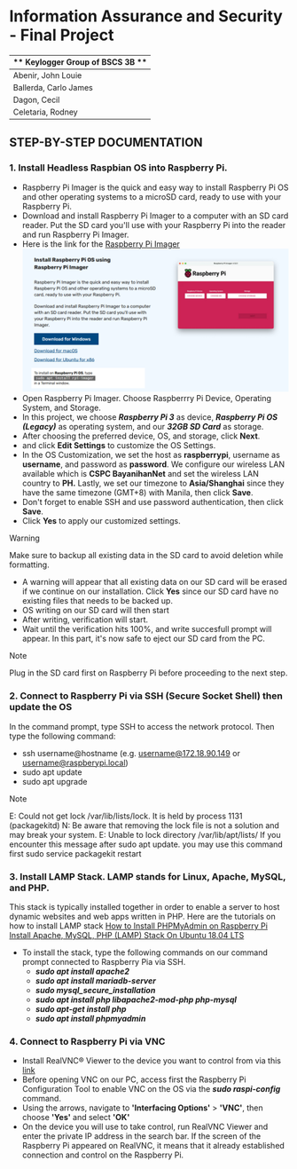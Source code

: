 # Information Assurance and Security - Final Project

| ** Keylogger Group of BSCS 3B ** |
| -------------------------- |
| Abenir, John Louie |
| Ballerda, Carlo James |
| Dagon, Cecil |
| Celetaria, Rodney |

## STEP-BY-STEP DOCUMENTATION

### 1. Install Headless Raspbian OS into Raspberry Pi.
- Raspberry Pi Imager is the quick and easy way to install Raspberry Pi OS and other operating systems to a microSD card, ready to use with your Raspberry Pi.
- Download and install Raspberry Pi Imager to a computer with an SD card reader. Put the SD card you'll use with your Raspberry Pi into the reader and run Raspberry Pi Imager.
- Here is the link for the [Raspberry Pi Imager](https://www.raspberrypi.com/software/)
![Raspberrypi Website Screenshot](assets/1.png)
- Open Raspberry Pi Imager. Choose Raspberrry Pi Device, Operating System, and Storage.
- In this project, we choose **_Raspberry Pi 3_** as device, **_Raspberry Pi OS (Legacy)_** as operating system, and our **_32GB SD Card_** as storage.
- After choosing the preferred device, OS, and storage, click **Next**.
- and click **Edit Settings** to customize the OS Settings.
- In the OS Customization, we set the host as **raspberrypi**, username as **username**, and password as **password**. We configure our wireless LAN available which is **CSPC BayanihanNet** and set the wireless LAN   country to **PH.** Lastly, we set our timezone to **Asia/Shanghai** since they have the same timezone (GMT+8) with Manila, then click **Save**.
- Don't forget to enable SSH and use password authentication, then click **Save**.
- Click **Yes** to apply our customized settings.
> [!WARNING]
> Make sure to backup all existing data in the SD card to avoid deletion while formatting.
- A warning will appear that all existing data on our SD card will be erased if we continue on our installation. Click **Yes** since our SD card have no existing files that needs to be backed up.
- OS writing on our SD card will then start
- After writing, verification will start.
- Wait until the verification hits 100%, and write succesfull prompt will appear. In this part, it's now safe to eject our SD card from the PC.
> [!NOTE]
> Plug in the SD card first on Raspberry Pi before proceeding to the next step.

### 2. Connect to Raspberry Pi via SSH (Secure Socket Shell) then update the OS ###
In the command prompt, type SSH to access the network protocol. Then type the following command:
   - ssh username@hostname (e.g. username@172.18.90.149 or username@raspberypi.local)
   - sudo apt update
   - sudo apt upgrade
> [!NOTE]
> E: Could not get lock /var/lib/lists/lock. It is held by process 1131 (packagekitd)
> N: Be aware that removing the lock file is not a solution and may break your system.
> E: Unable to lock directory /var/lib/apt/lists/
> If you encounter this message after sudo apt update. you may use this command first
> sudo service packagekit restart

### 3. Install LAMP Stack. LAMP stands for Linux, Apache, MySQL, and PHP. 
This stack is typically installed together in order to enable a server to host dynamic websites and web apps written in PHP.
Here are the tutorials on how to install LAMP stack 
[How to Install PHPMyAdmin on Raspberry Pi](https://ostechnix.com/install-apache-mysql-php-lamp-stack-on-ubuntu-18-04-lts/)
[Install Apache, MySQL, PHP (LAMP) Stack On Ubuntu 18.04 LTS](https://linuxhint.com/install-phpmyadmin-raspberry-pi/)
 - To install the stack, type the following commands on our command prompt connected to Raspberry Pia via SSH.
    + **_sudo apt install apache2_**
    + **_sudo apt install mariadb-server_**
    + **_sudo mysql_secure_installation_**
    + **_sudo apt install php libapache2-mod-php php-mysql_**
    + **_sudo apt-get install php_**
    + **_sudo apt install phpmyadmin_**

### 4. Connect to Raspberry Pi via VNC
- Install RealVNC® Viewer to the device you want to control from via this [link](https://www.realvnc.com/en/connect/download/viewer/)
- Before opening VNC on our PC, access first the Raspberry Pi Configuration Tool to enable VNC on the OS via the **_sudo raspi-config_** command.
- Using the arrows, navigate to **'Interfacing Options'** > **'VNC'**, then choose **'Yes'** and select **'OK'**
- On the device you will use to take control, run RealVNC Viewer and enter the private IP address in the search bar. If the screen of the Raspberry Pi appeared on RealVNC, it means that it already established connection and control on the Raspberry Pi.
